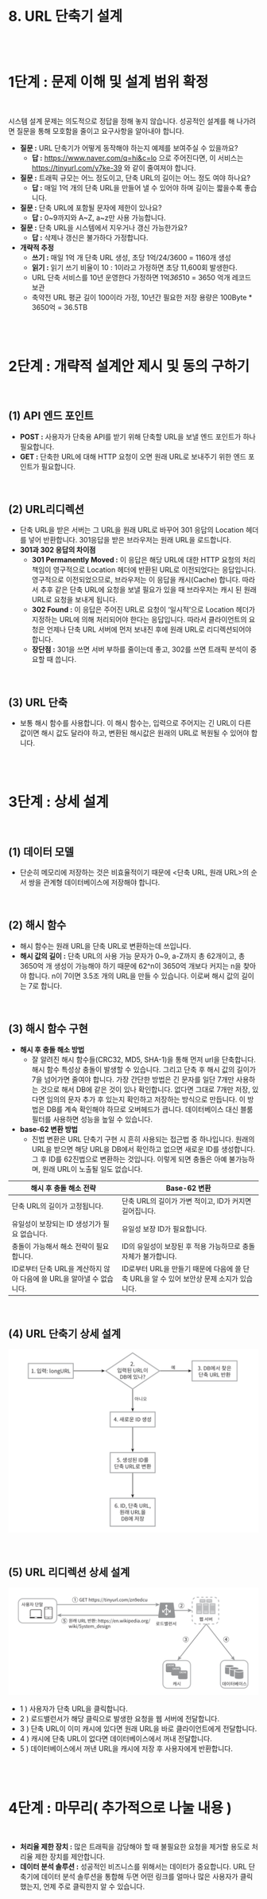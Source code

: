 # 8. URL 단축기 설계

<br/><br/>

# 1단계 : 문제 이해 및 설계 범위 확정

<br/>

시스템 설계 문제는 의도적으로 정답을 정해 놓지 않습니다. 성공적인 설계를 해 나가려면 질문을 통해 모호함을 줄이고 요구사항을 알아내야 합니다.

- **질문 :** URL 단축기가 어떻게 동작해야 하는지 예제를 보여주실 수 있을까요?
  - **답 :** https://www.naver.com/q=hi&c=lo 으로 주어진다면, 이 서비스는 https://tinyurl.com/y7ke-39 와 같이 줄여져야 합니다.
- **질문 :** 트래픽 규모는 어느 정도이고, 단축 URL의 길이는 어느 정도 여야 하나요?
  - **답 :** 매일 1억 개의 단축 URL을 만들어 낼 수 있어야 하며 길이는 짧을수록 좋습니다.
- **질문 :** 단축 URL에 포함될 문자에 제한이 있나요?
  - **답 :** 0~9까지와 A~Z, a~z만 사용 가능합니다.
- **질문 :** 단축 URL을 시스템에서 지우거나 갱신 가능한가요?
  - **답 :** 삭제나 갱신은 불가하다 가정합니다.
- **개략적 추정**
  - **쓰기 :** 매일 1억 개 단축 URL 생성, 초당 1억/24/3600 = 1160개 생성
  - **읽기 :** 읽기 쓰기 비율이 10 : 1이라고 가정하면 초당 11,600회 발생한다.
  - URL 단축 서비스를 10년 운영한다 가정하면 1억*365*10 = 3650 억개 레코드 보관
  - 축약전 URL 평균 길이 100이라 가정, 10년간 필요한 저장 용량은 100Byte \* 3650억 = 36.5TB

<br/><br/>

# 2단계 : 개략적 설계안 제시 및 동의 구하기

<br/>

## (1) API 엔드 포인트

- **POST :** 사용자가 단축용 API를 받기 위해 단축할 URL을 보낼 엔드 포인트가 하나 필요합니다.
- **GET :** 단축한 URL에 대해 HTTP 요청이 오면 원래 URL로 보내주기 위한 엔드 포인트가 필요합니다.

<br/>

## (2) URL리디렉션

- 단축 URL을 받은 서버는 그 URL을 원래 URL로 바꾸어 301 응답의 Location 헤더를 넣어 반환합니다. 301응답을 받은 브라우저는 원래 URL을 로드합니다.
- **301과 302 응답의 차이점**
  - **301 Permanently Moved :** 이 응답은 해당 URL에 대한 HTTP 요청의 처리 책임이 영구적으로 Location 헤더에 반환된 URL로 이전되었다는 응답입니다. 영구적으로 이전되었으므로, 브라우저는 이 응답을 캐시(Cache) 합니다. 따라서 추후 같은 단축 URL에 요청을 보낼 필요가 있을 때 브라우저는 캐시 된 원래 URL로 요청을 보내게 됩니다.
  - **302 Found :** 이 응답은 주어진 URL로 요청이 ‘일시적’으로 Location 헤더가 지정하는 URL에 의해 처리되어야 한다는 응답입니다. 따라서 클라이언트의 요청은 언제나 단축 URL 서버에 먼저 보내진 후에 원래 URL로 리디렉션되어야 합니다.
  - **장단점 :** 301을 쓰면 서버 부하를 줄이는데 좋고, 302를 쓰면 트래픽 분석이 중요할 때 씁니다.

<br/>

## (3) URL 단축

- 보통 해시 함수를 사용합니다. 이 해시 함수는, 입력으로 주어지는 긴 URL이 다른 값이면 해시 값도 달라야 하고, 변환된 해시값은 원래의 URL로 복원될 수 있어야 합니다.

<br/><br/>

# 3단계 : 상세 설계

<br/>

## (1) 데이터 모델

- 단순히 메모리에 저장하는 것은 비효율적이기 때문에 <단축 URL, 원래 URL>의 순서 쌍을 관계형 데이터베이스에 저장해야 합니다.

<br/>

## (2) 해시 함수

- 해시 함수는 원래 URL을 단축 URL로 변환하는데 쓰입니다.
- **해시 값의 길이 :** 단축 URL의 사용 가능 문자가 0~9, a-Z까지 총 62개이고, 총 3650억 개 생성이 가능해야 하기 때문에 62^n이 3650억 개보다 커지는 n을 찾아야 합니다. n이 7이면 3.5조 개의 URL을 만들 수 있습니다. 이로써 해시 값의 길이는 7로 합니다.

<br/>

## (3) 해시 함수 구현

- **해시 후 충돌 해소 방법**
  - 잘 알려진 해시 함수들(CRC32, MD5, SHA-1)을 통해 먼저 url을 단축합니다. 해시 함수 특성상 충돌이 발생할 수 있습니다. 그리고 단축 후 해시 값의 길이가 7을 넘어가면 줄여야 합니다. 가장 간단한 방법은 긴 문자를 일단 7개만 사용하는 것으로 해서 DB에 같은 것이 있나 확인합니다. 없다면 그대로 7개만 저장, 있다면 임의의 문자 추가 후 있는지 확인하고 저장하는 방식으로 만듭니다. 이 방법은 DB를 계속 확인해야 하므로 오버헤드가 큽니다. 데이터베이스 대신 블룸 필터를 사용하면 성능을 높일 수 있습니다.
- **base-62 변환 방법**
  - 진법 변환은 URL 단축기 구현 시 흔히 사용되는 접근법 중 하나입니다. 원래의 URL을 받으면 해당 URL을 DB에서 확인하고 없으면 새로운 ID를 생성합니다. 그 후 ID를 62진법으로 변환하는 것입니다. 이렇게 되면 충돌은 아예 불가능하며, 원래 URL이 노출될 일도 없습니다.

| **해시 후 충돌 해소 전략**                                            | **Base-62 변환**                                                                          |
| --------------------------------------------------------------------- | ----------------------------------------------------------------------------------------- |
| 단축 URL의 길이가 고정됩니다.                                         | 단축 URL의 길이가 가변 적이고, ID가 커지면 길어집니다.                                    |
| 유일성이 보장되는 ID 생성기가 필요 없습니다.                          | 유일성 보장 ID가 필요합니다.                                                              |
| 충돌이 가능해서 해소 전략이 필요합니다.                               | ID의 유일성이 보장된 후 적용 가능하므로 충돌 자체가 불가합니다.                           |
| ID로부터 단축 URL을 계산하지 않아 다음에 쓸 URL을 알아낼 수 없습니다. | ID로부터 URL을 만들기 때문에 다음에 쓸 단축 URL을 알 수 있어 보안상 문제 소지가 있습니다. |

<br/>

## (4) URL 단축기 상세 설계

![image](image/8-1.png)

<br/>

## (5) URL 리디렉션 상세 설계

![image](image/8-2.png)

- 1 ) 사용자가 단축 URL을 클릭합니다.
- 2 ) 로드밸런서가 해당 클릭으로 발생한 요청을 웹 서버에 전달합니다.
- 3 ) 단축 URL이 이미 캐시에 있다면 원래 URL을 바로 클라이언트에게 전달합니다.
- 4 ) 캐시에 단축 URL이 없다면 데이터베이스에서 꺼내 전달합니다.
- 5 ) 데이터베이스에서 꺼낸 URL을 캐시에 저장 후 사용자에게 반환합니다.

<br/><br/>

# 4단계 : 마무리( 추가적으로 나눌 내용 )

<br/>

- **처리율 제한 장치 :** 많은 트래픽을 감당해야 할 때 불필요한 요청을 제거할 용도로 처리율 제한 장치를 제안합니다.
- **데이터 분석 솔루션 :** 성공적인 비즈니스를 위해서는 데이터가 중요합니다. URL 단축기에 데이터 분석 솔루션을 통합해 두면 어떤 링크를 얼마나 많은 사용자가 클릭했는지, 언제 주로 클릭한지 알 수 있습니다.
